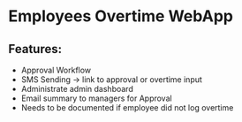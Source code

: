 # Employees Overtime WebApp

## Features:
- Approval Workflow
- SMS Sending -> link to approval or overtime input
- Administrate admin dashboard
- Email summary to managers for Approval
- Needs to be documented if employee did not log overtime
